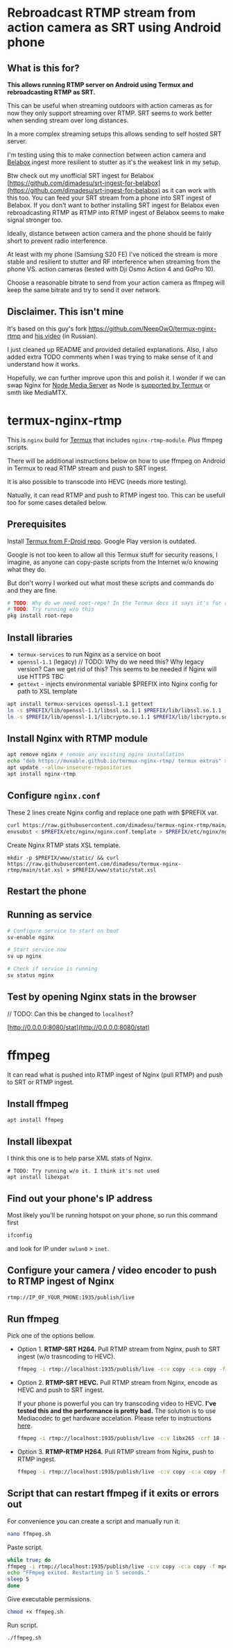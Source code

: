 # Rebroadcast RTMP stream from action camera as SRT using Android phone

## What is this for?

**This allows running RTMP server on Android using Termux and rebroadcasting RTMP as SRT.**

This can be useful when streaming outdoors with action cameras as for now they only support streaming over RTMP. SRT seems to work better when sending stream over long distances.

In a more complex streaming setups this allows sending to self hosted SRT server.

I'm testing using this to make connection between action camera and [Belabox](https://belabox.net/) ingest more resilient to stutter as it's the weakest link in my setup.

Btw check out my unofficial SRT ingest for Belabox [https://github.com/dimadesu/srt-ingest-for-belabox](https://github.com/dimadesu/srt-ingest-for-belabox) as it can work with this too. You can feed your SRT stream from a phone into SRT ingest of Belabox. If you don't want to bother installing SRT ingest for Belabox even rebroadcasting RTMP as RTMP into RTMP ingest of Belabox seems to make signal stronger too.

Ideally, distance between action camera and the phone should be fairly short to prevent radio interference.

At least with my phone (Samsung S20 FE) I've noticed the stream is more stable and resilient to stutter and RF interference when streaming from the phone VS. action cameras (tested with Dji Osmo Action 4 and GoPro 10).

Choose a reasonable bitrate to send from your action camera as ffmpeg will keep the same bitrate and try to send it over network.

## Disclaimer. This isn't mine

It's based on this guy's fork https://github.com/NeepOwO/termux-nginx-rtmp and [his video](https://www.youtube.com/watch?v=977_AtGC2sQ) (in Russian).

I just cleaned up README and provided detailed explanations. Also, I also added extra TODO comments when I was trying to make sense of it and understand how it works.

Hopefully, we can further improve upon this and polish it. I wonder if we can swap Nginx for [Node Media Server](https://www.npmjs.com/package/node-media-server) as Node is [supported by Termux](https://wiki.termux.com/index.php?title=Node.js) or smth like MediaMTX.

# termux-nginx-rtmp

This is `nginx` build for [Termux](https://termux.dev/en/) that includes `nginx-rtmp-module`. _Plus_ ffmpeg scripts.

There will be additional instructions below on how to use ffmpeg on Android in Termux to read RTMP stream and push to SRT ingest.

It is also possible to transcode into HEVC (needs more testing).

Natually, it can read RTMP and push to RTMP ingest too. This can be usefull too for some cases detailed below.

## Prerequisites

Install [Termux from F-Droid repo](https://github.com/termux/termux-app?tab=readme-ov-file#f-droid). Google Play version is outdated.

Google is not too keen to allow all this Termux stuff for security reasons, I imagine, as anyone can copy-paste scripts from the Internet w/o knowing what they do.

But don't worry I worked out what most these scripts and commands do and they are fine.

```sh
# TODO: Why do we need root-repo? In the Termux docs it says it's for rooted phones. Instructions below do not require rooted phone
# TODO: Try running w/o this
pkg install root-repo
```

## Install libraries

- `termux-services` to run Nginx as a service on boot
- `openssl-1.1` (legacy) // TODO: Why do we need this? Why legacy version? Can we get rid of this? This seems to be needed if Nginx will use HTTPS TBC
- `gettext` - injects environmental variable $PREFIX into Nginx config for path to XSL template

```sh
apt install termux-services openssl-1.1 gettext
ln -s $PREFIX/lib/openssl-1.1/libssl.so.1.1 $PREFIX/lib/libssl.so.1.1
ln -s $PREFIX/lib/openssl-1.1/libcrypto.so.1.1 $PREFIX/lib/libcrypto.so.1.1
```

## Install Nginx with RTMP module

```sh
apt remove nginx # remove any existing nginx installation
echo "deb https://muxable.github.io/termux-nginx-rtmp/ termux extras" > $PREFIX/etc/apt/sources.list.d/nginx-rtmp.list
apt update --allow-insecure-repositories
apt install nginx-rtmp
```

## Configure `nginx.conf`

These 2 lines create Nginx config and replace one path with $PREFIX var.

```sh
curl https://raw.githubusercontent.com/dimadesu/termux-nginx-rtmp/main/nginx-custom.conf > $PREFIX/etc/nginx/nginx.conf.template
envsubst < $PREFIX/etc/nginx/nginx.conf.template > $PREFIX/etc/nginx/nginx.conf
```

Create Nginx RTMP stats XSL template.

```
mkdir -p $PREFIX/www/static/ && curl https://raw.githubusercontent.com/dimadesu/termux-nginx-rtmp/main/stat.xsl > $PREFIX/www/static/stat.xsl
```

## Restart the phone

## Running as service

```sh
# Configure service to start on boot
sv-enable nginx

# Start service now
sv up nginx

# Check if service is running
sv status nginx
```

## Test by opening Nginx stats in the browser

// TODO: Can this be changed to `localhost`?

[http://0.0.0.0:8080/stat](http://0.0.0.0:8080/stat)


# ffmpeg

It can read what is pushed into RTMP ingest of Nginx (pull RTMP) and push to SRT or RTMP ingest.

## Install ffmpeg

```sh
apt install ffmpeg
```

## Install libexpat

I think this one is to help parse XML stats of Nginx.

```
# TODO: Try running w/o it. I think it's not used
apt install libexpat
```

## Find out your phone's IP address

Most likely you'll be running hotspot on your phone, so run this command first

```sh
ifconfig
```

and look for IP under `swlan0` > `inet`.

## Configure your camera / video encoder to push to RTMP ingest of Nginx

```sh
rtmp://IP_OF_YOUR_PHONE:1935/publish/live
```

## Run ffmpeg

Pick one of the options bellow.

- Option 1. **RTMP-SRT H264.** Pull RTMP stream from Nginx, push to SRT ingest (w/o trasncoding to HEVC).

  ```sh
  ffmpeg -i rtmp://localhost:1935/publish/live -c:v copy -c:a copy -f mpegts srt://IP_OF_YOUR_SRT_SERVER:PORT_NUMBER?mode=caller
  ```

- Option 2. **RTMP-SRT HEVC.** Pull RTMP stream from Nginx, encode as HEVC and push to SRT ingest.

  If your phone is powerful you can try transcoding video to HEVC.
  **I've tested this and the performance is pretty bad.** The solution is to use Mediacodec to get hardware accelation. Please refer to instructions [here](https://github.com/dimadesu/android-rtmp-ingest).
  
  ```sh
  ffmpeg -i rtmp://localhost:1935/publish/live -c:v libx265 -crf 18 -c:a copy -f mpegts srt://IP_OF_YOUR_SRT_SERVER:PORT_NUMBER?mode=caller
  ```

- Option 3. **RTMP-RTMP H264.** Pull RTMP stream from Nginx, push to RTMP ingest.

  ```sh
  ffmpeg -i rtmp://localhost:1935/publish/live -c:v copy -c:a copy -f flv rtmp://IP_OF_YOUR_SRT_SERVER:1935/publish/live
  ```

## Script that can restart ffmpeg if it exits or errors out

For convenience you can create a script and manually run it.

```sh
nano ffmpeg.sh
```

Paste script.

```sh
while true; do
ffmpeg -i rtmp://localhost:1935/publish/live -c:v copy -c:a copy -f mpegts srt://IP_OF_YOUR_SRT_SERVER:PORT_NUMBER?mode=caller
echo "FFmpeg exited. Restarting in 5 seconds."
sleep 5
done
```

Give executable permissions.

```sh
chmod +x ffmpeg.sh
```

Run script.

```sh
./ffmpeg.sh
```

